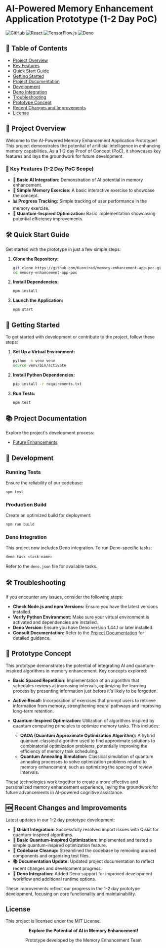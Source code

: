# AI-Powered Memory Enhancement Application Prototype (1-2 Day PoC)

![GitHub](https://img.shields.io/github/license/Kuonirad/memory-enhancement-app-poc)
![React](https://img.shields.io/badge/React-18.2.0-blue?logo=react)
![TensorFlow.js](https://img.shields.io/badge/TensorFlow.js-3.9.0-orange?logo=tensorflow)
![Deno](https://img.shields.io/badge/Deno-1.44.1-green?logo=deno)

## 📑 Table of Contents
- [Project Overview](#-project-overview)
- [Key Features](#-key-features-1-2-day-poc-scope)
- [Quick Start Guide](#-quick-start-guide)
- [Getting Started](#-getting-started)
- [Project Documentation](#-project-documentation)
- [Development](#-development)
- [Deno Integration](#-deno-integration)
- [Troubleshooting](#-troubleshooting)
- [Prototype Concept](#-prototype-concept)
- [Recent Changes and Improvements](#-recent-changes-and-improvements)
- [License](#-license)

## 🚀 Project Overview

Welcome to the AI-Powered Memory Enhancement Application Prototype! This project demonstrates the potential of artificial intelligence in enhancing memory capabilities. As a 1-2 day Proof of Concept (PoC), it showcases key features and lays the groundwork for future development.

### 🌟 Key Features (1-2 Day PoC Scope)

- **🤖 Basic AI Integration:** Demonstration of AI potential in memory enhancement.
- **🧠 Simple Memory Exercise:** A basic interactive exercise to showcase the concept.
- **📊 Progress Tracking:** Simple tracking of user performance in the memory exercise.
- **🔮 Quantum-Inspired Optimization:** Basic implementation showcasing potential efficiency improvements.

## 🛠️ Quick Start Guide

Get started with the prototype in just a few simple steps:

1. **Clone the Repository:**
   ```bash
   git clone https://github.com/Kuonirad/memory-enhancement-app-poc.git
   cd memory-enhancement-app-poc
   ```

2. **Install Dependencies:**
   ```bash
   npm install
   ```

3. **Launch the Application:**
   ```bash
   npm start
   ```

## 🏁 Getting Started

To get started with development or contribute to the project, follow these steps:

1. **Set Up a Virtual Environment:**
   ```bash
   python -m venv venv
   source venv/bin/activate
   ```

2. **Install Python Dependencies:**
   ```bash
   pip install -r requirements.txt
   ```

3. **Run Tests:**
   ```bash
   npm test
   ```

## 📚 Project Documentation

Explore the project's development process:

- [Future Enhancements](docs/revolutionary_enhancements.md)

## 🧪 Development

### Running Tests
Ensure the reliability of our codebase:
```bash
npm test
```

### Production Build
Create an optimized build for deployment:
```bash
npm run build
```

### Deno Integration
This project now includes Deno integration. To run Deno-specific tasks:
```bash
deno task <task-name>
```
Refer to the `deno.json` file for available tasks.

## 🛠️ Troubleshooting

If you encounter any issues, consider the following steps:

- **Check Node.js and npm Versions:** Ensure you have the latest versions installed.
- **Verify Python Environment:** Make sure your virtual environment is activated and dependencies are installed.
- **Deno Version:** Ensure you have Deno version 1.44.1 or later installed.
- **Consult Documentation:** Refer to the [Project Documentation](#-project-documentation) for detailed guidance.

## 🔬 Prototype Concept

This prototype demonstrates the potential of integrating AI and quantum-inspired algorithms in memory enhancement. Key concepts explored:

- **Basic Spaced Repetition:** Implementation of an algorithm that schedules reviews at increasing intervals, optimizing the learning process by presenting information just before it's likely to be forgotten.

- **Active Recall:** Incorporation of exercises that prompt users to retrieve information from memory, strengthening neural pathways and improving long-term retention.

- **Quantum-Inspired Optimization:** Utilization of algorithms inspired by quantum computing principles to optimize memory tasks. This includes:
  - **QAOA (Quantum Approximate Optimization Algorithm):** A hybrid quantum-classical algorithm used to find approximate solutions to combinatorial optimization problems, potentially improving the efficiency of memory task scheduling.
  - **Quantum Annealing Simulation:** Classical simulation of quantum annealing processes to solve optimization problems related to memory enhancement, such as optimizing the spacing of review intervals.

These technologies work together to create a more effective and personalized memory enhancement experience, laying the groundwork for future advancements in AI-powered cognitive assistance.

##  🆕 Recent Changes and Improvements

Latest updates in our 1-2 day prototype development:

- **🔧 Qiskit Integration:** Successfully resolved import issues with Qiskit for quantum-inspired algorithms.
- **🚀 Basic Quantum-Inspired Optimization:** Implemented and tested a simple quantum-inspired optimization feature.
- **🧹 Codebase Cleanup:** Streamlined the codebase by removing unused components and organizing test files.
- **📚 Documentation Update:** Updated project documentation to reflect recent changes and development progress.
- **🦕 Deno Integration:** Added Deno support for improved development workflow and additional runtime options.

These improvements reflect our progress in the 1-2 day prototype development, focusing on core functionality and maintainability.

##  License

This project is licensed under the MIT License.

<p align="center">
  <strong>Explore the Potential of AI in Memory Enhancement!</strong>
</p>

<p align="center">
  Prototype developed by the Memory Enhancement Team
</p>
